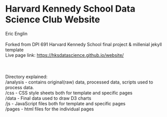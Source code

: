 # Harvard Kennedy School Data Science Club Website
Eric Englin
<br/>
<br/>Forked from DPI 691 Harvard Kennedy School final project & millenial jekyll template
<br/>
Live page link:
https://hksdatascience.github.io/website/
<br/>
<br/>
<br/>
<br/>Directory explained:
<br/>/analysis - contains original(raw) data, processed data, scripts used to process data.
<br/>/css - CSS style sheets both for template and specific pages
<br/>/data - Final data used to draw D3 charts
<br/>/js - JavaScript files both for template and specific pages
<br/>/pages - html files for the individual pages
<br/>
<br/>
